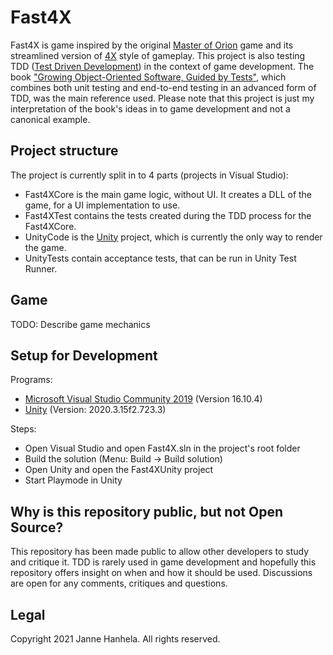 # Fast4X

Fast4X is game inspired by the original [Master of Orion](https://en.wikipedia.org/wiki/Master_of_Orion) game and its streamlined version 
of [4X](https://en.wikipedia.org/wiki/4X) style of gameplay. This project is also testing TDD ([Test Driven Development](https://en.wikipedia.org/wiki/Test-driven_development)) 
in the context of game development. The book ["Growing Object-Oriented Software, Guided by Tests"](http://www.growing-object-oriented-software.com/), which combines both unit 
testing and end-to-end testing in an advanced form of TDD, was the main reference used. Please note that this project is just my interpretation of the book's ideas in to 
game development and not a canonical example.

## Project structure

The project is currently split in to 4 parts (projects in Visual Studio):
* Fast4XCore is the main game logic, without UI. It creates a DLL of the game, for a UI implementation to use.
* Fast4XTest contains the tests created during the TDD process for the Fast4XCore.
* UnityCode is the [Unity](https://unity.com/) project, which is currently the only way to render the game.
* UnityTests contain acceptance tests, that can be run in Unity Test Runner.


## Game

TODO: Describe game mechanics


## Setup for Development

Programs:
* [Microsoft Visual Studio Community 2019](https://visualstudio.microsoft.com/vs/community/) (Version 16.10.4)
* [Unity](https://store.unity.com/download-nuo) (Version: 2020.3.15f2.723.3)

Steps:
* Open Visual Studio and open Fast4X.sln in the project's root folder
* Build the solution (Menu: Build -> Build solution)
* Open Unity and open the Fast4XUnity project
* Start Playmode in Unity

## Why is this repository public, but not Open Source?

This repository has been made public to allow other developers to study and critique it. TDD is rarely used in game development and hopefully this repository offers insight on 
when and how it should be used. Discussions are open for any comments, critiques and questions.

## Legal

Copyright 2021 Janne Hanhela. All rights reserved. 